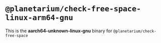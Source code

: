# `@planetarium/check-free-space-linux-arm64-gnu`

This is the **aarch64-unknown-linux-gnu** binary for `@planetarium/check-free-space`

